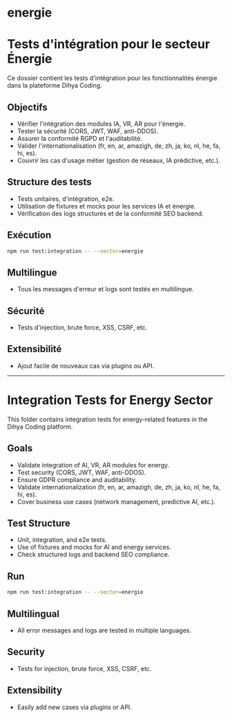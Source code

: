# energie

# Tests d'intégration pour le secteur Énergie

Ce dossier contient les tests d'intégration pour les fonctionnalités énergie dans la plateforme Dihya Coding.

## Objectifs
- Vérifier l'intégration des modules IA, VR, AR pour l'énergie.
- Tester la sécurité (CORS, JWT, WAF, anti-DDOS).
- Assurer la conformité RGPD et l'auditabilité.
- Valider l'internationalisation (fr, en, ar, amazigh, de, zh, ja, ko, nl, he, fa, hi, es).
- Couvrir les cas d'usage métier (gestion de réseaux, IA prédictive, etc.).

## Structure des tests
- Tests unitaires, d'intégration, e2e.
- Utilisation de fixtures et mocks pour les services IA et énergie.
- Vérification des logs structurés et de la conformité SEO backend.

## Exécution
```bash
npm run test:integration -- --sector=energie
```

## Multilingue
- Tous les messages d'erreur et logs sont testés en multilingue.

## Sécurité
- Tests d'injection, brute force, XSS, CSRF, etc.

## Extensibilité
- Ajout facile de nouveaux cas via plugins ou API.

---

# Integration Tests for Energy Sector

This folder contains integration tests for energy-related features in the Dihya Coding platform.

## Goals
- Validate integration of AI, VR, AR modules for energy.
- Test security (CORS, JWT, WAF, anti-DDOS).
- Ensure GDPR compliance and auditability.
- Validate internationalization (fr, en, ar, amazigh, de, zh, ja, ko, nl, he, fa, hi, es).
- Cover business use cases (network management, predictive AI, etc.).

## Test Structure
- Unit, integration, and e2e tests.
- Use of fixtures and mocks for AI and energy services.
- Check structured logs and backend SEO compliance.

## Run
```bash
npm run test:integration -- --sector=energie
```

## Multilingual
- All error messages and logs are tested in multiple languages.

## Security
- Tests for injection, brute force, XSS, CSRF, etc.

## Extensibility
- Easily add new cases via plugins or API.
